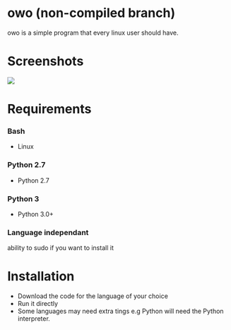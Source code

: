 # owo (non-compiled branch)
owo is a simple program that every linux user should have.

# Screenshots

<img src="http://i.imgur.com/dbfq32L.png"></img>

# Requirements

### Bash
- Linux

### Python 2.7
- Python 2.7

### Python 3
- Python 3.0+

### Language independant

ability to sudo if you want to install it

# Installation

* Download the code for the language of your choice
* Run it directly
* Some languages may need extra tings e.g Python will need the Python interpreter.

